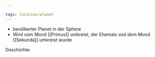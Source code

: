 ```yaml
---

tags: location/planet
---
```


- bevölkerter Planet in der Sphere
- Wird vom Mond [[Primus]] umkreist, der Ehemals vod dem Mond [[Sekunda]] umkreist wurde

Geschichte:
